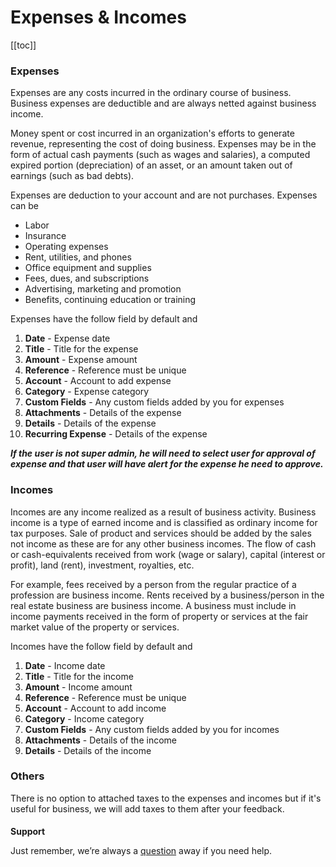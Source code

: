 # Expenses & Incomes

[[toc]]

### Expenses

Expenses are any costs incurred in the ordinary course of business. Business expenses are deductible and are always netted against business income.

Money spent or cost incurred in an organization's efforts to generate revenue, representing the cost of doing business. Expenses may be in the form of actual cash payments (such as wages and salaries), a computed expired portion (depreciation) of an asset, or an amount taken out of earnings (such as bad debts).

Expenses are deduction to your account and are not purchases. Expenses can be

- Labor
- Insurance
- Operating expenses
- Rent, utilities, and phones
- Office equipment and supplies
- Fees, dues, and subscriptions
- Advertising, marketing and promotion
- Benefits, continuing education or training

Expenses have the follow field by default and

1.  **Date** - Expense date
2.  **Title** - Title for the expense
3.  **Amount** - Expense amount
4.  **Reference** - Reference must be unique
5.  **Account** - Account to add expense
6.  **Category** - Expense category
7.  **Custom Fields** - Any custom fields added by you for expenses
8.  **Attachments** - Details of the expense
9.  **Details** - Details of the expense
10. **Recurring Expense** - Details of the expense

**_If the user is not super admin, he will need to select user for approval of expense and that user will have alert for the expense he need to approve._**

### Incomes

Incomes are any income realized as a result of business activity. Business income is a type of earned income and is classified as ordinary income for tax purposes.
Sale of product and services should be added by the sales not income as these are for any other business incomes. The flow of cash or cash-equivalents received from work (wage or salary), capital (interest or profit), land (rent), investment, royalties, etc.

For example, fees received by a person from the regular practice of a profession are business income. Rents received by a business/person in the real estate business are business income. A business must include in income payments received in the form of property or services at the fair market value of the property or services.

Incomes have the follow field by default and

1.  **Date** - Income date
2.  **Title** - Title for the income
3.  **Amount** - Income amount
4.  **Reference** - Reference must be unique
5.  **Account** - Account to add income
6.  **Category** - Income category
7.  **Custom Fields** - Any custom fields added by you for incomes
8.  **Attachments** - Details of the income
9.  **Details** - Details of the income

### Others

There is no option to attached taxes to the expenses and incomes but if it's useful for business, we will add taxes to them after your feedback.

####

**Support**

Just remember, we’re always a [question](https://tecdiary.net/support/modern-point-of-sale-solution/ask_question) away if you need help.
